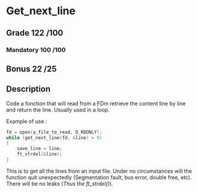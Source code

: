 # Get_next_line

## Grade		122	/100

### Mandatory	100	/100
## Bonus		22	/25

## Description

Code a fonction that will read from a FDm retrieve the content line by line and return the line. Usually used in a loop.

Example of use :

```C
fd = open(a_file_to_read, O_RDONLY);
while (get_next_line(fd, &line) > 0)
{
	save_line = line;
	ft_strdel(&line);
}
```

This is to get all the lines from an input file.
Under no circumstances will the function quit unexpectedly (Segmentation fault, bus error, double free, etc).
There will be no leaks (*Thus the ft_strdel()*).
